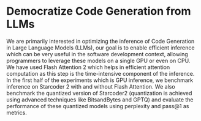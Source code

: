 # Democratize Code Generation from LLMs

We are primarily interested in optimizing the inference of Code Generation in Large Language Models (LLMs), our goal is to enable efficient inference which can be very useful in the software development context, allowing programmers to leverage these models on a single GPU or even on CPU. We have used Flash Attention 2 which helps in efficient attention computation as this step is the time-intensive component of the inference. In the first half of the experiments which is GPU inference, we benchmark inference on Starcoder 2 with and without Flash Attention. We also benchmark the quantized version of Starcoder2 (quantization is achieved using advanced techniques like BitsandBytes and GPTQ) and evaluate the performance of these quantized models using perplexity and pass@1 as metrics.


